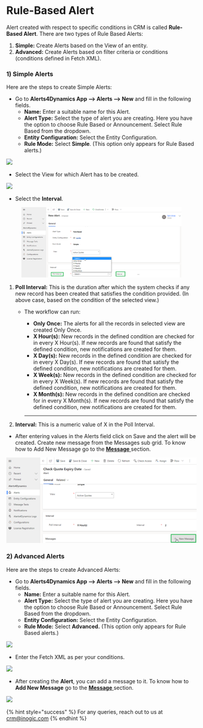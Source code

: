 # Rule-Based Alert

Alert created with respect to specific conditions in CRM is called **Rule-Based Alert**. There are two types of Rule Based Alerts:

1. **Simple:** Create Alerts based on the View of an entity.
2. **Advanced:** Create Alerts based on filter criteria or conditions (conditions defined in Fetch XML).

### 1) Simple Alerts

Here are the steps to create Simple Alerts:

* Go to **Alerts4Dynamics App --> Alerts --> New** and fill in the following fields.
  * **Name:** Enter a suitable name for this Alert.&#x20;
  * **Alert Type:** Select the type of alert you are creating. Here you have the option to choose Rule Based or Announcement. Select Rule Based from the dropdown.&#x20;
  * **Entity Configuration:** Select the Entity Configuration.&#x20;
  * **Rule Mode:** Select **Simple**.  (This option only appears for Rule Based alerts.)

![](<../../../.gitbook/assets/Rule\_1 (1).png>)

* Select the View for which Alert has to be created.

![](../../../.gitbook/assets/Rule\_2.png)

* Select the **Interval**.

<figure><img src="../../../.gitbook/assets/Simple 3 (1).png" alt=""><figcaption></figcaption></figure>

1. **Poll Interval:** This is the duration after which the system checks if any new record has been created that satisfies the condition provided. (In above case, based on the condition of the selected view.)
   *   The workflow can run:&#x20;

       * **Only Once:** The alerts for all the records in selected view are created Only Once.&#x20;
       * **X Hour(s):** New records in the defined condition are checked for in every X Hour(s). If new records are found that satisfy the defined condition, new notifications are created for them.&#x20;
       * **X Day(s):** New records in the defined condition are checked for in every X Day(s). If new records are found that satisfy the defined condition, new notifications are created for them.&#x20;
       * **X Week(s):** New records in the defined condition are checked for in every X Week(s). If new records are found that satisfy the defined condition, new notifications are created for them.&#x20;
       * **X Month(s):** New records in the defined condition are checked for in every X Month(s). If new records are found that satisfy the defined condition, new notifications are created for them.

       ****
2. **Interval:** This is a numeric value of X in the Poll Interval.

* After entering values in the Alerts field click on Save and the alert will be created. Create new message from the Messages sub grid. To know how to Add New Message go to the [**Message** ](https://docs.inogic.com/alerts4dynamics/configuration/messages)section.

![](<../../../.gitbook/assets/simple 4.png>)

### 2) Advanced Alerts

Here are the steps to create Advanced Alerts:&#x20;

* Go to **Alerts4Dynamics App --> Alerts --> New** and fill in the following fields.
  * **Name:** Enter a suitable name for this Alert.&#x20;
  * **Alert Type:** Select the type of alert you are creating. Here you have the option to choose Rule Based or Announcement. Select Rule Based from the dropdown.&#x20;
  * **Entity Configuration:** Select the Entity Configuration.&#x20;
  * **Rule Mode:** Select **Advanced.**  (This option only appears for Rule Based alerts.)

![](<../../../.gitbook/assets/Rule\_1 (3).png>)

* Enter the Fetch XML as per your conditions.

![](<../../../.gitbook/assets/Rule Ad\_1 (1).png>)

* After creating the **Alert**, you can add a message to it. To know how to **Add New Message** go to the [**Message** ](https://docs.inogic.com/alerts4dynamics/configuration/messages)section.

![](<../../../.gitbook/assets/Rule Ad\_2 (1).png>)

{% hint style="success" %}
For any queries, reach out to us at [crm@inogic.com](mailto:crm@inogic.com)
{% endhint %}
